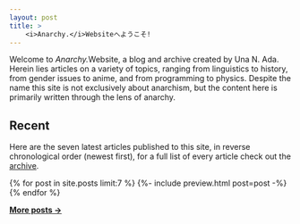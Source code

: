```yaml
---
layout: post
title: >
    <i>Anarchy.</i>Websiteへようこそ!
---
```


Welcome to <em>Anarchy.</em>Website, a blog and archive created by Una N. Ada.
Herein lies articles on a variety of topics, ranging from linguistics to
history, from gender issues to anime, and from programming to physics. Despite
the name this site is not exclusively about anarchism, but the content here is
primarily written through the lens of anarchy.

## Recent

Here are the seven latest articles published to this site, in reverse
chronological order (newest first), for a full list of every article check out
the [archive][1].

{% for post in site.posts limit:7 %}
    {%- include preview.html post=post -%}
{% endfor %}

**[More posts &rarr;][1]**

[1]:    /archive
